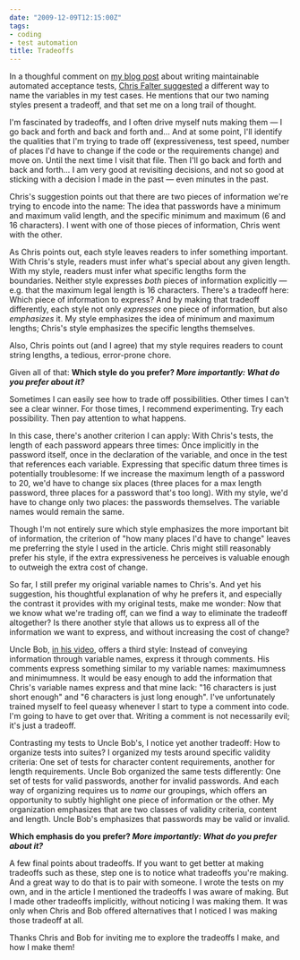 ```yaml
---
date: "2009-12-09T12:15:00Z"
tags:
- coding
- test automation
title: Tradeoffs
---
```


In a thoughful comment on <a href="http://cwd.dhemery.com/2009/11/wmaat/">my blog post</a> about writing maintainable automated acceptance tests, <a href="http://cwd.dhemery.com/2009/11/wmaat/#comment-18843">Chris Falter suggested</a> a different way to name the variables in my test cases. He mentions that our two naming styles present a tradeoff, and that set me on a long trail of thought.

I'm fascinated by tradeoffs, and I often drive myself nuts making them — I go back and forth and back and forth and… And at some point, I'll identify the qualities that I'm trying to trade off (expressiveness, test speed, number of places I'd have to change if the code or the requirements change) and move on. Until the next time I visit that file. Then I'll go back and forth and back and forth… I am very good at revisiting decisions, and not so good at sticking with a decision I made in the past — even minutes in the past.

Chris's suggestion points out that there are two pieces of information we're trying to encode into the name: The idea that passwords have a minimum and maximum valid length, and the specific minimum and maximum (6 and 16 characters). I went with one of those pieces of information, Chris went with the other.

As Chris points out, each style leaves readers to infer something important. With Chris's style, readers must infer what's special about any given length. With my style, readers must infer what specific lengths form the boundaries. Neither style expresses <em>both</em> pieces of information explicitly — e.g. that the maximum legal length is 16 characters. There's a tradeoff here: Which piece of information to express? And by making that tradeoff differently, each style not only <em>expresses</em> one piece of information, but also <em>emphasizes</em> it. My style emphasizes the idea of minimum and maximum lengths; Chris's style emphasizes the specific lengths themselves.

Also, Chris points out (and I agree) that my style requires readers to count string lengths, a tedious, error-prone chore.

Given all of that: <strong>Which style do you prefer? <em>More importantly: What do you prefer about it?</em></strong>

Sometimes I can easily see how to trade off possibilities. Other times I can't see a clear winner. For those times, I recommend experimenting. Try each possibility. Then pay attention to what happens.

In this case, there's another criterion I can apply: With Chris's tests, the length of each password appears three times: Once implicitly in the password itself, once in the declaration of the variable, and once in the test that references each variable. Expressing that specific datum three times is potentially troublesome: If we increase the maximum length of a password to 20, we'd have to change six places (three places for a max length password, three places for a password that's too long). With my style, we'd have to change only two places: the passwords themselves. The variable names would remain the same.

Though I'm not entirely sure which style emphasizes the more important bit of information, the criterion of "how many places I'd have to change" leaves me preferring the style I used in the article. Chris might still reasonably prefer his style, if the extra expressiveness he perceives is valuable enough to outweigh the extra cost of change.

So far, I still prefer my original variable names to Chris's. And yet his suggestion, his thoughtful explanation of why he prefers it, and especially the contrast it provides with my original tests, make me wonder: Now that we know what we're trading off, can we find a way to eliminate the tradeoff altogether? Is there another style that allows us to express all of the information we want to express, and without increasing the cost of change?

Uncle Bob, <a href="http://blog.objectmentor.com/articles/2009/12/07/writing-maintainable-automated-acceptance-tests">in his video</a>, offers a third style: Instead of conveying information through variable names, express it through comments. His comments express something similar to my variable names: maximumness and minimumness. It would be easy enough to add the information that Chris's variable names express and that mine lack: "16 characters is just short enough" and "6 characters is just long enough". I've unfortunately trained myself to feel queasy whenever I start to type a comment into code. I'm going to have to get over that. Writing a comment is not necessarily evil; it's just a tradeoff.

Contrasting my tests to Uncle Bob's, I notice yet another tradeoff: How to organize tests into suites? I organized my tests around specific validity criteria: One set of tests for character content requirements, another for length requirements. Uncle Bob organized the same tests differently: One set of tests for valid passwords, another for invalid passwords. And each way of organizing requires us to <em>name</em> our groupings, which offers an opportunity to subtly highlight one piece of information or the other. My organization emphasizes that are two classes of validity criteria, content and length. Uncle Bob's emphasizes that passwords may be valid or invalid.

<strong>Which emphasis do you prefer? <em>More importantly: What do you prefer about it?</em></strong>

A few final points about tradeoffs. If you want to get better at making tradeoffs such as these, step one is to notice what tradeoffs you're making. And a great way to do that is to pair with someone. I wrote the tests on my own, and in the article I mentioned the tradeoffs I was aware of making. But I made other tradeoffs implicitly, without noticing I was making them. It was only when Chris and Bob offered alternatives that I noticed I was making those tradeoff at all.

Thanks Chris and Bob for inviting me to explore the tradeoffs I make, and how I make them!
